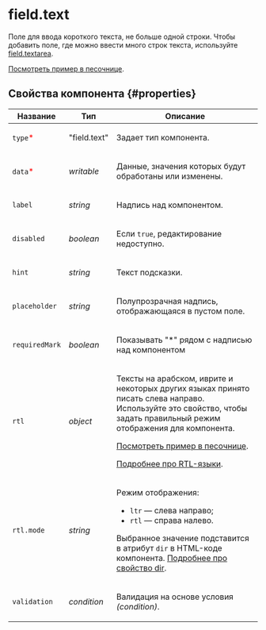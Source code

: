 # field.text

Поле для ввода короткого текста, не больше одной строки. Чтобы добавить поле, где можно ввести много строк текста, используйте [field.textarea](field.textarea.md).

[Посмотреть пример в песочнице](https://clck.ru/T7Ykn).

## Свойства компонента {#properties}

| Название                                 | Тип          | Описание                                                                                                                                                                                                                                                                                                                                                  |
| ---------------------------------------- | ------------ | --------------------------------------------------------------------------------------------------------------------------------------------------------------------------------------------------------------------------------------------------------------------------------------------------------------------------------------------------------- |
| `type`<span style="color: red">\*</span> | "field.text" | <p>Задает тип компонента.</p>                                                                                                                                                                                                                                                                                                                             |
| `data`<span style="color: red">\*</span> | _writable_   | <p>Данные, значения которых будут обработаны или изменены.</p>                                                                                                                                                                                                                                                                                            |
| `label`                                  | _string_     | <p>Надпись над компонентом.</p>                                                                                                                                                                                                                                                                                                                           |
| `disabled`                               | _boolean_    | <p>Если `true`, редактирование недоступно.</p>                                                                                                                                                                                                                                                                                                            |
| `hint`                                   | _string_     | <p>Текст подсказки.</p>                                                                                                                                                                                                                                                                                                                                   |
| `placeholder`                            | _string_     | <p>Полупрозрачная надпись, отображающаяся в пустом поле.</p>                                                                                                                                                                                                                                                                                              |
| `requiredMark`                           | _boolean_    | <p>Показывать "\*" рядом с надписью над компонентом</p>                                                                                                                                                                                                                                                                                                   |
| `rtl`                                    | _object_     | <p>Тексты на арабском, иврите и некоторых других языках принято писать слева направо. Используйте это свойство, чтобы задать правильный режим отображения для компонента.</p><p><a href="https://clck.ru/amHBJ">Посмотреть пример в песочнице</a>.</p><p><a href="https://www.w3.org/International/questions/qa-scripts">Подробнее про RTL-языки</a>.</p> |
| `rtl.mode`                               | _string_     | <p>Режим отображения:</p><ul><li>`ltr` — слева направо;</li><li>`rtl` — справа налево.</li></ul><p>Выбранное значение подставится в атрибут `dir` в HTML-коде компонента. <a href="https://www.w3.org/International/questions/qa-html-dir">Подробнее про свойство dir</a>.</p>                                                                            |
| `validation`                             | _condition_  | <p>Валидация на основе условия <em>(condition)</em>.</p>                                                                                                                                                                                                                                                                                                  |
